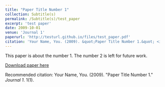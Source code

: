 ```yaml
---
title: "Paper Title Number 1"
collection: Subtitle(s)
permalink: /Subtitle(s)/test_paper
excerpt: 'test paper'
date: 2009-10-01
venue: 'Journal 1'
paperurl: 'http://testurl.github.io/files/test_paper.pdf'
citation: 'Your Name, You. (2009). &quot;Paper Title Number 1.&quot; <i>Journal 1</i>. 1(1).'
---
```

This paper is about the number 1. The number 2 is left for future work.

[Download paper here](http://academicpages.github.io/files/paper1.pdf)

Recommended citation: Your Name, You. (2009). "Paper Title Number 1." <i>Journal 1</i>. 1(1).